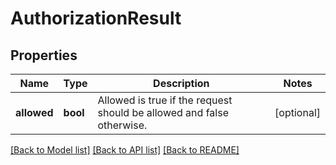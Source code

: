 # AuthorizationResult

## Properties
Name | Type | Description | Notes
------------ | ------------- | ------------- | -------------
**allowed** | **bool** | Allowed is true if the request should be allowed and false otherwise. | [optional] 

[[Back to Model list]](../README.md#documentation-for-models) [[Back to API list]](../README.md#documentation-for-api-endpoints) [[Back to README]](../README.md)


